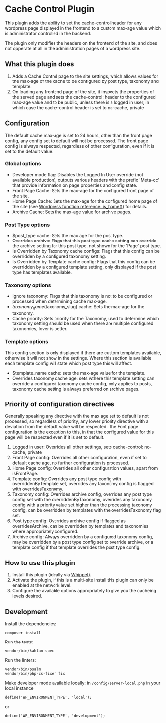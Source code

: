 # Cache Control Plugin

This plugin adds the ability to set the cache-control header for any wordpress page displayed in the frontend to a 
custom max-age value which is administrator controlled in the backend.

The plugin only modifies the headers on the frontend of the site, and does not opperate at all in the administration 
pages of a wordpress site.

## What this plugin does

1. Adds a Cache Control page to the site settings, which allows values for the max-age of the cache to be configured by post type, taxonomy and template.
2. On loading any frontend page of the site, it inspects the properties of the served page and sets the cache-control: header to the configured max-age value and to be public, unless there is a logged in user, in which case the cache-control header is set to no-cache, private

## Configuration

The default cache max-age is set to 24 hours, other than the front page config, any config set to default will not be processed.
The front page config is always respected, regardless of other configuration, even if it is set to the default value.

### Global options
- Developer mode flag: Disables the Logged In User override (not available production), outputs various headers with the prefix 'Meta-cc' that provide information on page properties and config state.
- Front Page Cache: Sets the max-age for the configured front page of the site.
- Home Page Cache: Sets the max-age for the configured home page of the site (see [Wordpress function reference: is_home()](https://developer.wordpress.org/reference/functions/is_home/)) for details.
- Archive Cache: Sets the max-age value for archive pages.

### Post Type options
- $post_type cache: Sets the max age for the post type.
- Overrides archive: Flags that this post type cache setting can override the archive setting for this post type. not shown for the 'Page' post type.
- Is Overridden by Taxonomy cache configs: Flags that this config can be overridden by a configured taxonomy setting.
- Is Overridden by Template cache config: Flags that this config can be overridden by a configured template setting, only displayed if the post type has templates available.

### Taxonomy options
- Ignore taxonomy: Flags that this taxonomy is not to be configured or processed when determining cache max-age.
- $taxonomy_name ($taxonomy_slug) cache: Sets the max-age for the taxonomy.
- Cache priority: Sets priority for the Taxonomy, used to determine which taxonomy setting should be used when there are multiple configured taxonomies, lover is better.

### Template options

This config section is only displayed if there are custom templates available, otherwise it will not show in the settings.
Where this section is available each template config will state which post type this will affect.

- $template_name cache: sets the max-age value for the template.
- Overrides taxonomy cache age: sets wthere this template setting can override a configured taxonomy cache config, only applies to posts, taxonomy cache setting is always preferred on archive pages.

## Priority of configuration directives

Generally speaking any directive with the max age set to default is not processed, so
regardless of priority, any lower priority directive with a deviation from the default value will be respected. The
Font page configuration is the exception to this, in that the configured value for this page will be respected even if it is set to default.

1. Logged in user: Overrides all other settings, sets cache-control: no-cache, private
2. Front Page config: Overrides all other configuration, even if set to default cache age, no further configuration is processed.
3. Home Page config: Overrides all other configuration values, apart from isFrontPage.
4. Template config: Overrides any post type config with overriddenByTemplate set, overrides any taxonomy config is flagged with overridesTaxonomy.
5. Taxonomy config: Overrides archive config, overrides any post type config set with the overriddenByTaxonomy, overrides any taxonomy config with a priority value set higher than the processing taxonomy config, can be overridden by templates with the overridesTaxonomy flag set.
6. Post type config: Overrides archive config if flagged as overridesArchive, can be overridden by templates and taxonomies where appropriately configured.
7. Archive config: Always overridden by a configured taxonomy config, may be overridden by a post type config set to override archive, or a template config if that template overrides the post type config.

## How to use this plugin

1. Install this plugin (ideally via [Whippet](https://github.com/dxw/whippet)).
2. Activate the plugin, if this is a multi-site install this plugin can only be enabled at the network level.
3. Configure the available options appropriately to give you the cacheing levels desired. 

## Development

Install the dependencies:

```
composer install
```

Run the tests:
```
vendor/bin/kahlan spec
```

Run the linters:
```
vendor/bin/psalm
vendor/bin/php-cs-fixer fix
```

Make developer mode available locally:
in ```/config/server-local.php``` in your local instance
```
define('WP_ENVIRONMENT_TYPE', 'local');
```
or
```
define('WP_ENVIRONMENT_TYPE', 'development');
```
